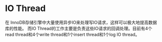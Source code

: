 # IO Thread

在 InnoDB存储引擎中大量使用异步IO来处理写IO请求，这样可以极大地提高数据库的性能。 
而IO Thread的工作主要是负责这些IO请求的回调处理。目前有4个read thread和4个write thread和1个insert thread和1个log IO thread。 
